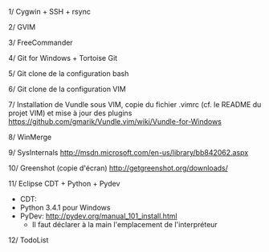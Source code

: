 1/ Cygwin + SSH + rsync


2/ GVIM

3/ FreeCommander

4/ Git for Windows + Tortoise Git

5/ Git clone de la configuration bash

6/ Git clone de la configuration VIM

7/ Installation de Vundle sous VIM, copie du fichier .vimrc (cf. le README du projet VIM) et mise à jour des plugins
https://github.com/gmarik/Vundle.vim/wiki/Vundle-for-Windows

8/ WinMerge

9/ SysInternals
http://msdn.microsoft.com/en-us/library/bb842062.aspx

10/ Greenshot (copie d'écran)
http://getgreenshot.org/downloads/

11/ Eclipse CDT + Python + Pydev
  - CDT: 
  - Python 3.4.1 pour Windows
  - PyDev: http://pydev.org/manual_101_install.html
    - Il faut déclarer à la main l'emplacement de l'interpréteur

12/ TodoList
